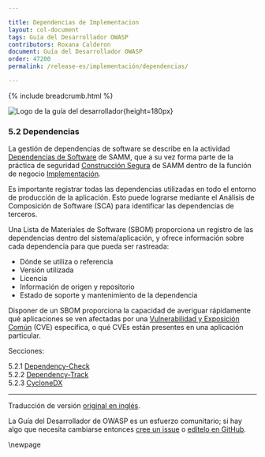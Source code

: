 ```yaml
---

title: Dependencias de Implementacion
layout: col-document
tags: Guía del Desarrollador OWASP
contributors: Roxana Calderon
document: Guía del Desarrollador OWASP
order: 47200
permalink: /release-es/implementación/dependencias/

---
```


{% include breadcrumb.html %}

![Logo de la guía del desarrollador](../../../assets/images/dg_logo_bbd.png "Guía del Desarrollador OWASP"){height=180px}

### 5.2 Dependencias

La gestión de dependencias de software se describe en la actividad [Dependencias de Software][sammisbsd] de SAMM,
que a su vez forma parte de la práctica de seguridad [Construcción Segura][sammisb] de SAMM
dentro de la función de negocio [Implementación][sammi].

Es importante registrar todas las dependencias utilizadas en todo el entorno de producción de la aplicación.
Esto puede lograrse mediante el Análisis de Composición de Software (SCA) para identificar las dependencias de terceros.

Una Lista de Materiales de Software (SBOM) proporciona un registro de las dependencias dentro del sistema/aplicación,
y ofrece información sobre cada dependencia para que pueda ser rastreada:

* Dónde se utiliza o referencia
* Versión utilizada
* Licencia
* Información de origen y repositorio
* Estado de soporte y mantenimiento de la dependencia

Disponer de un SBOM proporciona la capacidad de averiguar rápidamente qué aplicaciones se ven afectadas por una
[Vulnerabilidad y Exposición Común][cve] (CVE) específica, o qué CVEs están presentes en una aplicación particular.

Secciones:

5.2.1 [Dependency-Check](#dependency-check)  
5.2.2 [Dependency-Track](#dependency-track)  
5.2.3 [CycloneDX](#cyclonedx)  

----
Traducción de versión [original en inglés][release0720].

La Guía del Desarrollador de OWASP es un esfuerzo comunitario; si hay algo que necesita cambiarse entonces [cree un issue][issue0720] o [edítelo en GitHub][edit0720].

[release0720]: https://github.com/OWASP/www-project-developer-guide/blob/main/release/07-implementation/02-dependencies/toc.md
[cve]: https://cve.mitre.org/
[issue0720]: https://github.com/OWASP/www-project-developer-guide/issues/new?labels=enhancement&template=request.md&title=Update:%2007-implementation/02-dependencies/toc
[edit0720]: https://github.com/OWASP/www-project-developer-guide/blob/main/draft/07-implementation/02-dependencies/toc.md
[sammi]: https://owaspsamm.org/model/implementation/
[sammisb]: https://owaspsamm.org/model/implementation/secure-build/
[sammisbsd]: https://owaspsamm.org/model/implementation/secure-build/stream-b/

\newpage